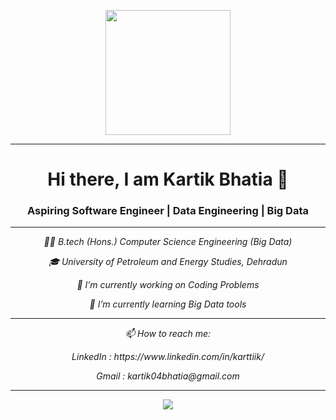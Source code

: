 <p align="center">
  <img src="https://user-images.githubusercontent.com/47741271/174141108-b02d171a-0ad3-4ead-a5c3-52a63ac750d2.png" height="200"/>
</p>

<hr>
<h1 align="center">Hi there, I am Kartik Bhatia 👋</h1>
<h3 align="center">Aspiring Software Engineer | Data Engineering | Big Data</h3>

<hr>

<p align="center">
  <em> 👨‍🎓 B.tech (Hons.) Computer Science Engineering (Big Data) </em>
</p>

<p align="center">
  <em> 🎓 University of Petroleum and Energy Studies, Dehradun </em>
</p>

<p align="center">
  <em> 🔭 I’m currently working on Coding Problems </em>
</p>

<p align="center">
  <em> 🌱 I’m currently learning Big Data tools </em>
</p>

<hr>

<p align="center">
  <em> 📫 How to reach me: </em>
</p>

<p align="center">
  <em> LinkedIn : https://www.linkedin.com/in/karttiik/ </em>
</p>

<p align="center">
  <em> Gmail : kartik04bhatia@gmail.com </em>
</p>

<hr>
  
<p align="center">
  <img src ="https://github-readme-stats.vercel.app/api?username=karttiik&show_icons=true&theme=tokyonight">
</p>














<!---
karttiik/karttiik is a ✨ special ✨ repository because its `README.md` (this file) appears on your GitHub profile.
You can click the Preview link to take a look at your changes.
--->
